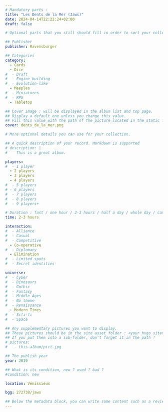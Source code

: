 ```yaml
---
# Mandatory parts :
title: "Les Dents de la Mer (Jaws)"
date: 2024-04-14T22:22:24+02:00
draft: false

# Optional parts that you still should fill in order to sort your collection

## Publisher
publisher: Ravensburger

## Categories
category:
  - Cards
  - Dice
#  - Draft
#  - Engine building
#  - Evolution-like
  - Meeples
#  - Miniatures
#  - RPG
  - Tabletop

## Cover image : will be displayed in the album list and top page.
## Display a default one unless you change this value.
## Fill this value with the path of the picture located in the static folder
cover: dents_de_la_mer.png

# More optional details you can use for your collection.

## A quick description of your record. Markdown is supported
# description: |
#    This is a great album.

players:
#  - 1 player
  - 2 players
  - 3 players
  - 4 players
#  - 5 players
# - 6 players
#  - 7 players
#  - 8 players
#  - 9 players+

# Duration : fast / one hour / 2-3 hours / half a day / whole day / campaign
time: 2-3 hours

interaction:
#  - Alliance
#  - Casual
#  - Competitive
  - Co-operative
#  - Diplomacy
  - Elimination
#  - Limited spots
#  - Secret identities

universe:
#  - Cyber
#  - Dinosaurs
#  - Gothic
#  - Fantasy
#  - Middle Ages
#  - No theme
#  - Renaissance
  - Modern Times
#  - Scfi-fi
#  - Space

## Any supplementary pictures you want to display.
## These pictures should be in the site asset folder : <your hugo site>/static
## If you put them into a sub-folder, don't forget it in the path !
# pictures:
#   - this-album/pict.jpg

## The publish year
year: 2019

## What is its condition, new ? used ? bad ?
#condition: new

location: Vénissieux

bgg: 272738/jaws

## Below the metadata block, you can write some content such as a review or anything else you want. It'll be displayed in the album page.
---
```

